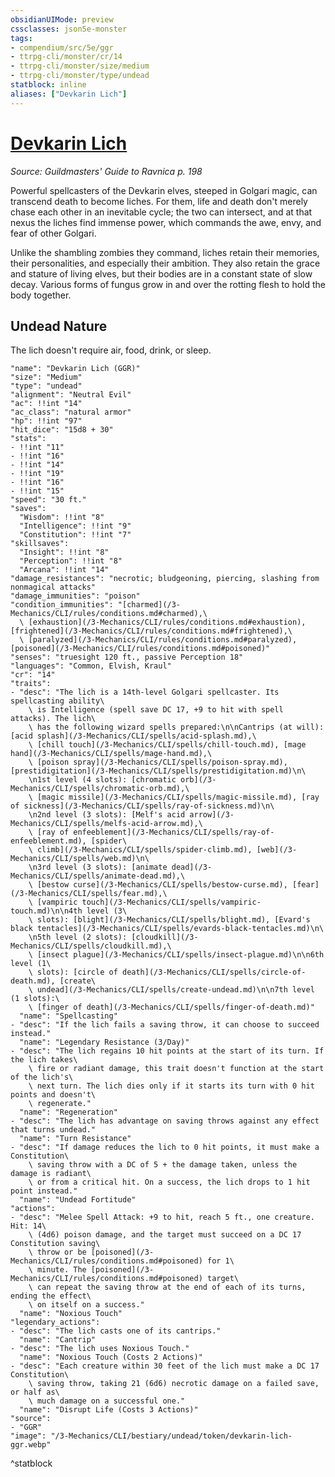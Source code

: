 ```yaml
---
obsidianUIMode: preview
cssclasses: json5e-monster
tags:
- compendium/src/5e/ggr
- ttrpg-cli/monster/cr/14
- ttrpg-cli/monster/size/medium
- ttrpg-cli/monster/type/undead
statblock: inline
aliases: ["Devkarin Lich"]
---
```

# [Devkarin Lich](3-Mechanics\CLI\bestiary\undead/devkarin-lich-ggr.md)
*Source: Guildmasters' Guide to Ravnica p. 198*  

Powerful spellcasters of the Devkarin elves, steeped in Golgari magic, can transcend death to become liches. For them, life and death don't merely chase each other in an inevitable cycle; the two can intersect, and at that nexus the liches find immense power, which commands the awe, envy, and fear of other Golgari.

Unlike the shambling zombies they command, liches retain their memories, their personalities, and especially their ambition. They also retain the grace and stature of living elves, but their bodies are in a constant state of slow decay. Various forms of fungus grow in and over the rotting flesh to hold the body together.

## Undead Nature

The lich doesn't require air, food, drink, or sleep.

```statblock
"name": "Devkarin Lich (GGR)"
"size": "Medium"
"type": "undead"
"alignment": "Neutral Evil"
"ac": !!int "14"
"ac_class": "natural armor"
"hp": !!int "97"
"hit_dice": "15d8 + 30"
"stats":
- !!int "11"
- !!int "16"
- !!int "14"
- !!int "19"
- !!int "16"
- !!int "15"
"speed": "30 ft."
"saves":
  "Wisdom": !!int "8"
  "Intelligence": !!int "9"
  "Constitution": !!int "7"
"skillsaves":
  "Insight": !!int "8"
  "Perception": !!int "8"
  "Arcana": !!int "14"
"damage_resistances": "necrotic; bludgeoning, piercing, slashing from nonmagical attacks"
"damage_immunities": "poison"
"condition_immunities": "[charmed](/3-Mechanics/CLI/rules/conditions.md#charmed),\
  \ [exhaustion](/3-Mechanics/CLI/rules/conditions.md#exhaustion), [frightened](/3-Mechanics/CLI/rules/conditions.md#frightened),\
  \ [paralyzed](/3-Mechanics/CLI/rules/conditions.md#paralyzed), [poisoned](/3-Mechanics/CLI/rules/conditions.md#poisoned)"
"senses": "truesight 120 ft., passive Perception 18"
"languages": "Common, Elvish, Kraul"
"cr": "14"
"traits":
- "desc": "The lich is a 14th-level Golgari spellcaster. Its spellcasting ability\
    \ is Intelligence (spell save DC 17, +9 to hit with spell attacks). The lich\
    \ has the following wizard spells prepared:\n\nCantrips (at will): [acid splash](/3-Mechanics/CLI/spells/acid-splash.md),\
    \ [chill touch](/3-Mechanics/CLI/spells/chill-touch.md), [mage hand](/3-Mechanics/CLI/spells/mage-hand.md),\
    \ [poison spray](/3-Mechanics/CLI/spells/poison-spray.md), [prestidigitation](/3-Mechanics/CLI/spells/prestidigitation.md)\n\
    \n1st level (4 slots): [chromatic orb](/3-Mechanics/CLI/spells/chromatic-orb.md),\
    \ [magic missile](/3-Mechanics/CLI/spells/magic-missile.md), [ray of sickness](/3-Mechanics/CLI/spells/ray-of-sickness.md)\n\
    \n2nd level (3 slots): [Melf's acid arrow](/3-Mechanics/CLI/spells/melfs-acid-arrow.md),\
    \ [ray of enfeeblement](/3-Mechanics/CLI/spells/ray-of-enfeeblement.md), [spider\
    \ climb](/3-Mechanics/CLI/spells/spider-climb.md), [web](/3-Mechanics/CLI/spells/web.md)\n\
    \n3rd level (3 slots): [animate dead](/3-Mechanics/CLI/spells/animate-dead.md),\
    \ [bestow curse](/3-Mechanics/CLI/spells/bestow-curse.md), [fear](/3-Mechanics/CLI/spells/fear.md),\
    \ [vampiric touch](/3-Mechanics/CLI/spells/vampiric-touch.md)\n\n4th level (3\
    \ slots): [blight](/3-Mechanics/CLI/spells/blight.md), [Evard's black tentacles](/3-Mechanics/CLI/spells/evards-black-tentacles.md)\n\
    \n5th level (2 slots): [cloudkill](/3-Mechanics/CLI/spells/cloudkill.md),\
    \ [insect plague](/3-Mechanics/CLI/spells/insect-plague.md)\n\n6th level (1\
    \ slots): [circle of death](/3-Mechanics/CLI/spells/circle-of-death.md), [create\
    \ undead](/3-Mechanics/CLI/spells/create-undead.md)\n\n7th level (1 slots):\
    \ [finger of death](/3-Mechanics/CLI/spells/finger-of-death.md)"
  "name": "Spellcasting"
- "desc": "If the lich fails a saving throw, it can choose to succeed instead."
  "name": "Legendary Resistance (3/Day)"
- "desc": "The lich regains 10 hit points at the start of its turn. If the lich takes\
    \ fire or radiant damage, this trait doesn't function at the start of the lich's\
    \ next turn. The lich dies only if it starts its turn with 0 hit points and doesn't\
    \ regenerate."
  "name": "Regeneration"
- "desc": "The lich has advantage on saving throws against any effect that turns undead."
  "name": "Turn Resistance"
- "desc": "If damage reduces the lich to 0 hit points, it must make a Constitution\
    \ saving throw with a DC of 5 + the damage taken, unless the damage is radiant\
    \ or from a critical hit. On a success, the lich drops to 1 hit point instead."
  "name": "Undead Fortitude"
"actions":
- "desc": "Melee Spell Attack: +9 to hit, reach 5 ft., one creature. Hit: 14\
    \ (4d6) poison damage, and the target must succeed on a DC 17 Constitution saving\
    \ throw or be [poisoned](/3-Mechanics/CLI/rules/conditions.md#poisoned) for 1\
    \ minute. The [poisoned](/3-Mechanics/CLI/rules/conditions.md#poisoned) target\
    \ can repeat the saving throw at the end of each of its turns, ending the effect\
    \ on itself on a success."
  "name": "Noxious Touch"
"legendary_actions":
- "desc": "The lich casts one of its cantrips."
  "name": "Cantrip"
- "desc": "The lich uses Noxious Touch."
  "name": "Noxious Touch (Costs 2 Actions)"
- "desc": "Each creature within 30 feet of the lich must make a DC 17 Constitution\
    \ saving throw, taking 21 (6d6) necrotic damage on a failed save, or half as\
    \ much damage on a successful one."
  "name": "Disrupt Life (Costs 3 Actions)"
"source":
- "GGR"
"image": "/3-Mechanics/CLI/bestiary/undead/token/devkarin-lich-ggr.webp"
```
^statblock